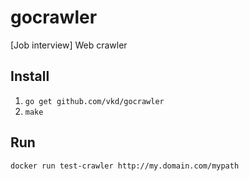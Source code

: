 # gocrawler
[Job interview] Web crawler

Install
-

1. `go get github.com/vkd/gocrawler`
1. `make`

Run
-

`docker run test-crawler http://my.domain.com/mypath`
